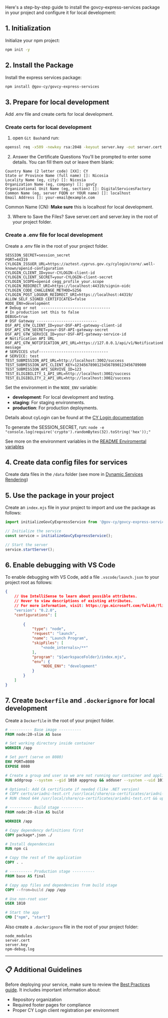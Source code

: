 Here's a step-by-step guide to install the govcy-express-services package in your project and configure it for local development:

## 1. Initialization

Initialize your npm project:

```sh
npm init -y
```

## 2. Install the Package

Install the express services package:

```sh
npm install @gov-cy/govcy-express-services
```

## 3. Prepare for local development
Add .env file and create certs for local development.

### Create certs for local development
1. open `Git Bash`and run:

```sh
openssl req -x509 -newkey rsa:2048 -keyout server.key -out server.cert -days 365 -nodes
```

2. Answer the Certificate Questions
You'll be prompted to enter some details. You can fill them out or leave them blank:
```pqsql
Country Name (2 letter code) [XX]: CY
State or Province Name (full name) []: Nicosia
Locality Name (eg, city) []: Nicosia
Organization Name (eg, company) []: govCy
Organizational Unit Name (eg, section) []: DigitalServicesFactory
Common Name (eg, server FQDN or YOUR name) []: localhost
Email Address []: your-email@example.com
```
Common Name (CN): **Make sure** this is localhost for local development.

3. Where to Save the Files?
Save server.cert and server.key in the root of your project folder.

### Create a .env file for local development

Create a .env file in the root of your project folder.

```dotenv
SESSION_SECRET=session_secret
PORT=44319
CYLOGIN_ISSUER_URL=https://aztest.cyprus.gov.cy/cylogin/core/.well-known/openid-configuration
CYLOGIN_CLIENT_ID=your-CYLOGIN-client-id
CYLOGIN_CLIENT_SECRET=your-CYLOGIN-client-secret
CYLOGIN_SCOPE=openid cegg_profile your.scope
CYLOGIN_REDIRECT_URI=https://localhost:44319/signin-oidc
CYLOGIN_CODE_CHALLENGE_METHOD=S256
CYLOGIN_POST_LOGOUR_REIDRECT_URI=https://localhost:44319/
ALLOW_SELF_SIGNED_CERTIFICATES=false
NODE_ENV=development
# Debug or not  -------------------------------
# In production set this to false
DEBUG=true
# DSF Gateway ---------------------------
DSF_API_GTW_CLIENT_ID=your-DSF-API-gateway-client-id
DSF_API_GTW_SECRET=your-DSF-API-gateway-secret
DSF_API_GTW_SERVICE_ID=your-DSF-API-gateway-service-id
# Notification API URL
DSF_API_GTW_NOTIFICATION_API_URL=https://127.0.0.1/api/v1/NotificationEngine/simple-message
# SERVICES stuf-------------------------------
# SERVICE: test
TEST_SUBMISSION_API_URL=http://localhost:3002/success
TEST_SUBMISSION_API_CLIENT_KEY=12345678901234567890123456789000
TEST_SUBMISSION_API_SERVIVE_ID=123
TEST_ELIGIBILITY_1_API_URL=http://localhost:3002/success
TEST_ELIGIBILITY_2_API_URL=http://localhost:3002/success
```

Set the environment in the `NODE_ENV` variable: 
- **development**: For local development and testing.
- **staging**: For staging environments.
- **production**: For production deployments.

Details about cyLogin can be found at the [CY Login documentation](https://dev.azure.com/cyprus-gov-cds/Documentation/_wiki/wikis/Documentation/14/CY-Login)

To generate the SESSION_SECRET, run: `node -e "console.log(require('crypto').randomBytes(32).toString('hex'));"`

See more on the environment variables in the [README Enviromental variables](README.md#-enviromental-variables)

## 4. Create data config files for services

Create data files in the `/data` folder (see more in [Dynamic Services Rendering](README.md#-dynamic-services-rendering))

## 5. Use the package in your project

Create an `index.mjs` file in your project to import and use the package as follows:

```js
import initializeGovCyExpressService from '@gov-cy/govcy-express-services';

// Initialize the service
const service = initializeGovCyExpressService();

// Start the server
service.startServer();
```

## 6. Enable debugging with VS Code

To enable debugging with VS Code, add a file `.vscode/launch.json` to your project root as follows:

```json
{
    // Use IntelliSense to learn about possible attributes.
    // Hover to view descriptions of existing attributes.
    // For more information, visit: https://go.microsoft.com/fwlink/?linkid=830387
    "version": "0.2.0",
    "configurations": [
    
        {
            "type": "node",
            "request": "launch",
            "name": "Launch Program",
            "skipFiles": [
                "<node_internals>/**"
            ],
            "program": "${workspaceFolder}/index.mjs",
            "env": {
                "NODE_ENV": "development"
            }
        }
    ]
}
```

## 7. Create `Dockerfile` and `.dockerignore` for local development

Create a `Dockerfile` in the root of your project folder.

```dockerfile
# ---------- Base image ----------
FROM node:20-slim AS base

# Set working directory inside container
WORKDIR /app

# Set port (serve on 8080)
ENV PORT=8080
EXPOSE 8080

# Create a group and user so we are not running our container and application as root and thus user 0 which is a security issue.
RUN addgroup --system --gid 1010 appgroup && adduser --system --uid 1010 --ingroup appgroup --shell /bin/sh appuser

# Optional: Add CA certificate if needed (like .NET version)
# COPY certs/ariadni-test.crt /usr/local/share/ca-certificates/ariadni-test.crt
# RUN chmod 644 /usr/local/share/ca-certificates/ariadni-test.crt && update-ca-certificates

# ---------- Build stage ----------
FROM node:20-slim AS build

WORKDIR /app

# Copy dependency definitions first
COPY package*.json ./

# Install dependencies
RUN npm ci

# Copy the rest of the application
COPY . .

# ---------- Production stage ----------
FROM base AS final

# Copy app files and dependencies from build stage
COPY --from=build /app /app

# Use non-root user
USER 1010

# Start the app
CMD ["npm", "start"]

```

Also create a `.dockerignore` file in the root of your project folder:

```
node_modules
server.cert
server.key
npm-debug.log
```


---

## 📋 Additional Guidelines

Before deploying your service, make sure to review the [Best Practices guide](./BEST-PRACTICES.md). It includes important information about:

- Repository organization
- Required footer pages for compliance
- Proper CY Login client registration per environment
